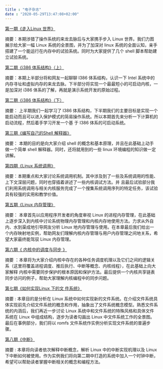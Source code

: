 ```yaml
---
title : "电子杂志"
date : "2020-05-29T13:47:08+02:00"
---
```


[第一期《走入Linux 世界》](http://wwww.kerneltravel.net/journal/i/index.htm)

摘要：本期涉猎了操作系统的来龙去脉后与大家携手步入 Linux 世界。我们力图展示给大家一幅 Linux 系统的全景图，并为了加深对 linux 系统的全面认知，亲手搭建了一个能运行在内存中的试验系统。同时为大家提供了几个 shell 脚本帮助建立试验系统。

[第二期《i386 体系结构》（上）](http://wwww.kerneltravel.net/journal/ii/index.htm)

摘要：本期上半部分将和网友一起聊聊 I386 体系结构，认识一下 Intel 系统中的内存寻址和虚拟内存的来龙去脉。下半部分将实现一个最最短小的可启动内核，一是加深对 i386 体系的了解，再就是演示系统开发的原始过程。

[第二期《i386 体系结构》（下）](http://wwww.kerneltravel.net/journal/ii/index.htm)

摘要： 上半期我们一起学习了 I386 体系结构，下半期我们的主要目标是实现一个能启动而且可以进入保护模式的简易操作系统。所以本期首先来分析一下计算机的启动流程，然后着手学习开发一个基 于 I386 体系的可启动系统。

[第三期《编写自己的Shell 解释器》](http://wwww.kerneltravel.net/journal/iii/index.htm)

摘要： 本期的目的是向大家介绍 shell 的概念和基本原理，并且在此基础上动手做一个简单 shell 解释器。同时，还将就用到的一些 linux 环境编程的知识做一定讲解。

[第四期《Linux 系统调用》](http://wwww.kerneltravel.net/journal/iv/index.htm)

摘要：本期重点和大家讨论系统调用机制。其中涉及到了一些及系统调用的性能、上下文深层问题，同时也穿插着讲述了一些内核调试方法。并 且最后试验部分我们利用系统调用与相关内核服务完成了一个搜集系统调用序列的特定任务，该试验具有较强的实用和教学价值。

[第五期《Linux 内存管理》](http://kerneltravel.net/blog/2020/memory_management/)

摘要： 本章首先以应用程序开发者的角度审视 Linux 的进程内存管理，在此基础上逐步深入到内核中讨论系统物理内存管理和内核内存地使用方法。力求从外自内、水到渠成地引导网友分析 Linux 地内存管理与使用。在本章最后我们给出一个内存映射地实例，帮助网友们理解内核内存管理与用户内存管理之间地关系，希望大家最终能驾驭 Linux 内存管理。

[第六期《 ](http://wwww.kerneltravel.net/journal/vi/index.htm)[内核中的调度与同步 ](http://wwww.kerneltravel.net/journal/vi/index.htm)[》](http://wwww.kerneltravel.net/journal/v/index.htm)

摘要 ：本章将为大家介绍内核中存在的各种任务调度机理以及它们之间的逻辑关系（这里将覆盖进程调度、推后执行、中断等概念、内核线程），在此基础上向大家解释 内核中需要同步保护的根本原因和保护方法。最后提供一个内核共享链表同步访问的例子，帮助大家理解内核编程中的同步问题。

[第七期《如何实现Linux 下的文 件系统》](http://wwww.kerneltravel.net/journal/vii/index.htm)

摘要 : 本章目的是分析在 Linux 系统中如何实现新的文件系统。在介绍文件系统具体实现前先介绍文件系统的概念和作用，抽象出了文件系统概念模型。熟悉文件系统的内涵后，我们再近一步讨论 Linux 系统中和文件系统的特殊风格和具体文件系统在 Linux 中组成结构，逐步为读者勾画出 Linux 中文件系统工作的全景图。最后在事例部分，我们将以 romfs 文件系统作实例分析实现文件系统的普遍步骤。

[第八期《中断》](http://wwww.kerneltravel.net/journal/viii/index.htm)

摘要 : 本章将向读者依次解释中断概念，解析 Linux 中的中断实现机理以及 Linux 下中断如何被使用。作为实例我们将向第二期中打造的系统中加入一个时钟中断，希望可以帮助读者掌握中断相关的概念和编程方法。